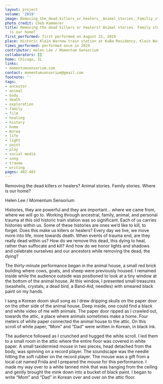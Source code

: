 ```yaml
---
layout: project
volume: '2019'
image: Removing_the_dead_killers_or_healers__Animal_stories._Familiy_stories._Where_is_our_home_.png
photo_credit: Cheb Kammerer
title: Removing the dead killers or healers? Animal stories. Family stories. Where
  is our home?
first_performed: first performed on August 31, 2019
place: Historic Klein Warnow train station at KuBa Residency, Klein Warnow, Germany
times_performed: performed once in 2019
contributor: Helen Lee / Momentum Sensorium
collaborators: []
home: Chicago, IL
links:
- momentumsensorium.com
contact: momentumsensorium@gmail.com
footnote: ''
tags:
- ancestor
- animal
- body
- death
- exploration
- family
- film
- healing
- history
- home
- Korea
- life
- light
- paint
- play
- social media
- song
- trauma
- writing
pages: 402-403
---
```


Removing the dead killers or healers? Animal stories. Family stories. Where is our home?

Helen Lee / Momentum Sensorium

Histories, they are powerful and they are important… where we came from, where we will go to. Working through ancestral, family, animal, and personal trauma at this old historic train station was so significant. Each of us carries histories within us. Some of these histories are ones we’d like to kill, to forget. Does this make us killers or healers? Every day we live, we move more into life, more towards death. When events of trauma end, are they really dead within us? How do we remove this dead, this dying to heal, rather than suffocate and kill? And how do we honor lights and shadows and celebrate ourselves and our ancestors while removing the dead, the dying?

The thirty-minute performance began in the animal house, a small red brick building where cows, goats, and sheep were previously housed. I remained inside while the audience outside was positioned to look at a tiny window at the bottom of the animal house. At this window, I presented small treasures (seashells, crystals, a dead bird, a Band-Aid, needles) with smeared black paint on my hands.

I sang a Korean doom skull song as I drew dripping skulls on the paper door on the other side of the animal house. Deep inside, one could find a black and white video of me with animals. The paper door ripped as I crawled out, towards the attic, a place where animals sometimes make a home. Four meters of white paper connected the animal house to the attic. On this scroll of white paper, “Mom” and “Dad” were written in Korean, in black ink.

The audience followed as I crunched and hugged the white scroll. I led them to a small room in the attic where the entire floor was covered in white paper. A small taxidermied mouse in two pieces, head detached from the body, was spinning on a record player. The soundscape was the needle hitting the soft rubber on the record player. The mouse was a gift from a local cat named Frida and I prepared the mouse for this performance. I made my way over to a white tanned mink that was hanging from the ceiling and gently brought the mink down into a bucket of black paint. I began to write “Mom” and “Dad” in Korean over and over on the attic floor.
